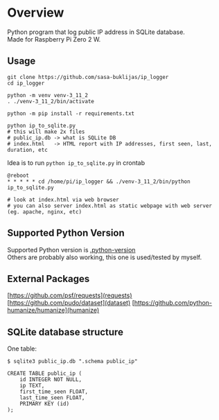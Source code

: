 # Overview
Python program that log public IP address in SQLite database.  
Made for Raspberry Pi Zero 2 W.  

## Usage
```
git clone https://github.com/sasa-buklijas/ip_logger
cd ip_logger

python -m venv venv-3_11_2
. ./venv-3_11_2/bin/activate

python -m pip install -r requirements.txt

python ip_to_sqlite.py
# this will make 2x files
# public_ip.db -> what is SQLite DB
# index.html   -> HTML report with IP addresses, first seen, last, duration, etc
```
Idea is to run `python ip_to_sqlite.py` in crontab
```
@reboot
* * * * * cd /home/pi/ip_logger && ./venv-3_11_2/bin/python ip_to_sqlite.py

# look at index.html via web browser
# you can also server index.html as static webpage with web server (eg. apache, nginx, etc)
```

## Supported Python Version
Supported Python version is [.python-version](.python-version)  
Others are probably also working, this one is used/tested by myself.

## External Packages
[https://github.com/psf/requests](requests)  
[https://github.com/pudo/dataset](dataset)
[https://github.com/python-humanize/humanize](humanize)

## SQLite database structure
One table:
```
$ sqlite3 public_ip.db ".schema public_ip"

CREATE TABLE public_ip (
	id INTEGER NOT NULL,
	ip TEXT,
	first_time_seen FLOAT,
	last_time_seen FLOAT,
	PRIMARY KEY (id)
);
```



